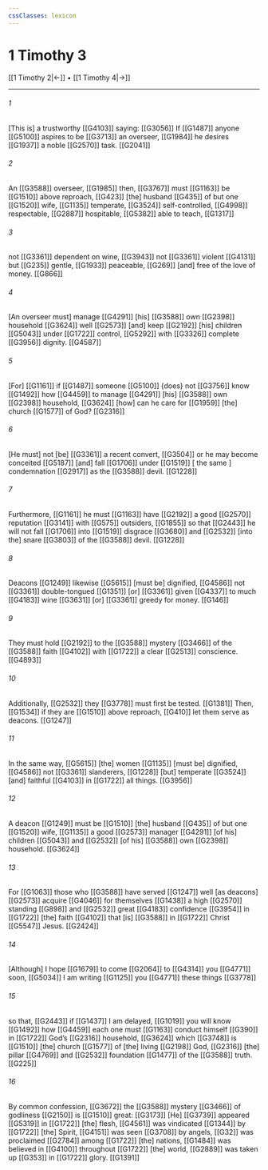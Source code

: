 ```yaml
---
cssClasses: lexicon
---
```


# 1 Timothy 3

[[1 Timothy 2|←]] • [[1 Timothy 4|→]]

---

###### 1
[This is] a trustworthy [[G4103]] saying: [[G3056]] If [[G1487]] anyone [[G5100]] aspires to be [[G3713]] an overseer, [[G1984]] he desires [[G1937]] a noble [[G2570]] task. [[G2041]]

###### 2
An [[G3588]] overseer, [[G1985]] then, [[G3767]] must [[G1163]] be [[G1510]] above reproach, [[G423]] [the] husband [[G435]] of but one [[G1520]] wife, [[G1135]] temperate, [[G3524]] self-controlled, [[G4998]] respectable, [[G2887]] hospitable, [[G5382]] able to teach, [[G1317]]

###### 3
not [[G3361]] dependent on wine, [[G3943]] not [[G3361]] violent [[G4131]] but [[G235]] gentle, [[G1933]] peaceable, [[G269]] [and] free of the love of money. [[G866]]

###### 4
[An overseer must] manage [[G4291]] [his] [[G3588]] own [[G2398]] household [[G3624]] well [[G2573]] [and] keep [[G2192]] [his] children [[G5043]] under [[G1722]] control, [[G5292]] with [[G3326]] complete [[G3956]] dignity. [[G4587]]

###### 5
[For] [[G1161]] if [[G1487]] someone [[G5100]] {does} not [[G3756]] know [[G1492]] how [[G4459]] to manage [[G4291]] [his] [[G3588]] own [[G2398]] household, [[G3624]] [how] can he care for [[G1959]] [the] church [[G1577]] of God? [[G2316]]

###### 6
[He must] not [be] [[G3361]] a recent convert, [[G3504]] or he may become conceited [[G5187]] [and] fall [[G1706]] under [[G1519]] [ the same ] condemnation [[G2917]] as the [[G3588]] devil. [[G1228]]

###### 7
Furthermore, [[G1161]] he must [[G1163]] have [[G2192]] a good [[G2570]] reputation [[G3141]] with [[G575]] outsiders, [[G1855]] so that [[G2443]] he will not fall [[G1706]] into [[G1519]] disgrace [[G3680]] and [[G2532]] [into the] snare [[G3803]] of the [[G3588]] devil. [[G1228]]

###### 8
Deacons [[G1249]] likewise [[G5615]] [must be] dignified, [[G4586]] not [[G3361]] double-tongued [[G1351]] [or] [[G3361]] given [[G4337]] to much [[G4183]] wine [[G3631]] [or] [[G3361]] greedy for money. [[G146]]

###### 9
They must hold [[G2192]] to the [[G3588]] mystery [[G3466]] of the [[G3588]] faith [[G4102]] with [[G1722]] a clear [[G2513]] conscience. [[G4893]]

###### 10
Additionally, [[G2532]] they [[G3778]] must first be tested. [[G1381]] Then, [[G1534]] if they are [[G1510]] above reproach, [[G410]] let them serve as deacons. [[G1247]]

###### 11
In the same way, [[G5615]] [the] women [[G1135]] [must be] dignified, [[G4586]] not [[G3361]] slanderers, [[G1228]] [but] temperate [[G3524]] [and] faithful [[G4103]] in [[G1722]] all things. [[G3956]]

###### 12
A deacon [[G1249]] must be [[G1510]] [the] husband [[G435]] of but one [[G1520]] wife, [[G1135]] a good [[G2573]] manager [[G4291]] [of his] children [[G5043]] and [[G2532]] [of his] [[G3588]] own [[G2398]] household. [[G3624]]

###### 13
For [[G1063]] those who [[G3588]] have served [[G1247]] well [as deacons] [[G2573]] acquire [[G4046]] for themselves [[G1438]] a high [[G2570]] standing [[G898]] and [[G2532]] great [[G4183]] confidence [[G3954]] in [[G1722]] [the] faith [[G4102]] that [is] [[G3588]] in [[G1722]] Christ [[G5547]] Jesus. [[G2424]]

###### 14
[Although] I hope [[G1679]] to come [[G2064]] to [[G4314]] you [[G4771]] soon, [[G5034]] I am writing [[G1125]] you [[G4771]] these things [[G3778]]

###### 15
so that, [[G2443]] if [[G1437]] I am delayed, [[G1019]] you will know [[G1492]] how [[G4459]] each one must [[G1163]] conduct himself [[G390]] in [[G1722]] God’s [[G2316]] household, [[G3624]] which [[G3748]] is [[G1510]] [the] church [[G1577]] of [the] living [[G2198]] God, [[G2316]] [the] pillar [[G4769]] and [[G2532]] foundation [[G1477]] of the [[G3588]] truth. [[G225]]

###### 16
By common confession, [[G3672]] the [[G3588]] mystery [[G3466]] of godliness [[G2150]] is [[G1510]] great: [[G3173]] [He] [[G3739]] appeared [[G5319]] in [[G1722]] [the] flesh, [[G4561]] was vindicated [[G1344]] by [[G1722]] [the] Spirit, [[G4151]] was seen [[G3708]] by angels, [[G32]] was proclaimed [[G2784]] among [[G1722]] [the] nations, [[G1484]] was believed in [[G4100]] throughout [[G1722]] [the] world, [[G2889]] was taken up [[G353]] in [[G1722]] glory. [[G1391]]

